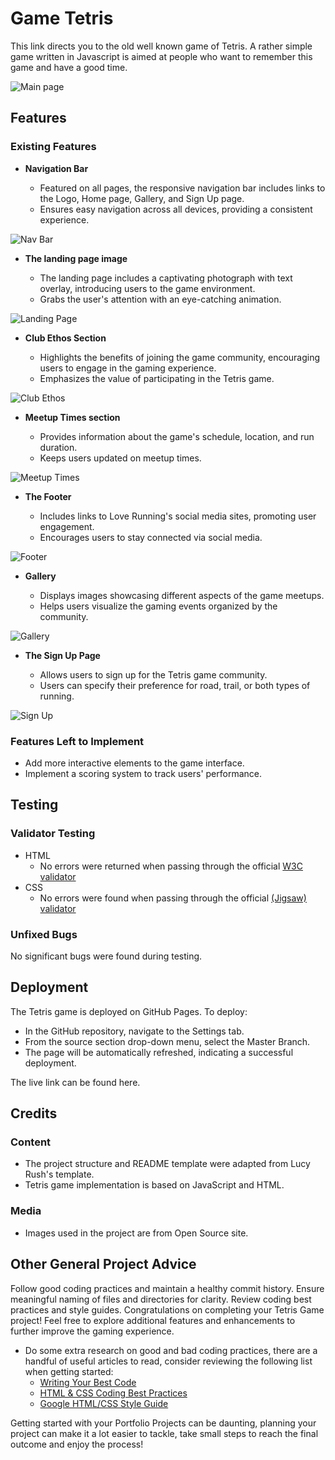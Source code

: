 # Game Tetris

This link directs you to the old well known game of Tetris. 
A rather simple game written in Javascript is aimed at people who want to remember this game and have a good time.

![Main page](https://github.com/lazoriks/Game-JS/main/img/bug.png)

## Features 

### Existing Features

- __Navigation Bar__

  + Featured on all pages, the responsive navigation bar includes links to the Logo, Home page, Gallery, and Sign Up page.
  + Ensures easy navigation across all devices, providing a consistent experience.

![Nav Bar](https://github.com/lucyrush/readme-template/blob/master/media/love_running_nav.png)


- __The landing page image__

  - The landing page includes a captivating photograph with text overlay, introducing users to the game environment.
  - Grabs the user's attention with an eye-catching animation.

![Landing Page](https://github.com/lucyrush/readme-template/blob/master/media/love_running_landing.png)

- __Club Ethos Section__

  - Highlights the benefits of joining the game community, encouraging users to engage in the gaming experience.
  - Emphasizes the value of participating in the Tetris game. 

![Club Ethos](https://github.com/lucyrush/readme-template/blob/master/media/love_running_ethos.png)

- __Meetup Times section__

  - Provides information about the game's schedule, location, and run duration.
  - Keeps users updated on meetup times.

![Meetup Times](https://github.com/lucyrush/readme-template/blob/master/media/love_running_times.png)

- __The Footer__ 

  - Includes links to Love Running's social media sites, promoting user engagement.
  - Encourages users to stay connected via social media.

![Footer](https://github.com/lucyrush/readme-template/blob/master/media/love_running_footer.png)

- __Gallery__

  - Displays images showcasing different aspects of the game meetups.
  - Helps users visualize the gaming events organized by the community. 

![Gallery](https://github.com/lucyrush/readme-template/blob/master/media/love_running_gallery.png)

- __The Sign Up Page__

  - Allows users to sign up for the Tetris game community.
  - Users can specify their preference for road, trail, or both types of running.
    
![Sign Up](https://github.com/lucyrush/readme-template/blob/master/media/love_running_signup.png)


### Features Left to Implement

- Add more interactive elements to the game interface.
- Implement a scoring system to track users' performance.

## Testing 

### Validator Testing 

- HTML
  - No errors were returned when passing through the official  [W3C validator](https://validator.w3.org/nu/?doc=https%3A%2F%2Fcode-institute-org.github.io%2Flove-running-2.0%2Findex.html)
- CSS
  - No errors were found when passing through the official [(Jigsaw) validator](https://jigsaw.w3.org/css-validator/validator?uri=https%3A%2F%2Fvalidator.w3.org%2Fnu%2F%3Fdoc%3Dhttps%253A%252F%252Fcode-institute-org.github.io%252Flove-running-2.0%252Findex.html&profile=css3svg&usermedium=all&warning=1&vextwarning=&lang=en#css)

### Unfixed Bugs

No significant bugs were found during testing.

## Deployment

The Tetris game is deployed on GitHub Pages. To deploy:

- In the GitHub repository, navigate to the Settings tab.
- From the source section drop-down menu, select the Master Branch.
- The page will be automatically refreshed, indicating a successful deployment.

The live link can be found here.


## Credits 

### Content 

- The project structure and README template were adapted from Lucy Rush's template.
- Tetris game implementation is based on JavaScript and HTML.

### Media

- Images used in the project are from Open Source site.

## Other General Project Advice

Follow good coding practices and maintain a healthy commit history.
Ensure meaningful naming of files and directories for clarity.
Review coding best practices and style guides.
Congratulations on completing your Tetris Game project! Feel free to explore additional features and enhancements to further improve the gaming experience.

- Do some extra research on good and bad coding practices, there are a handful of useful articles to read, consider reviewing the following list when getting started:
  - [Writing Your Best Code](https://learn.shayhowe.com/html-css/writing-your-best-code/)
  - [HTML & CSS Coding Best Practices](https://medium.com/@inceptiondj.info/html-css-coding-best-practice-fadb9870a00f)
  - [Google HTML/CSS Style Guide](https://google.github.io/styleguide/htmlcssguide.html#General)

Getting started with your Portfolio Projects can be daunting, planning your project can make it a lot easier to tackle, take small steps to reach the final outcome and enjoy the process! 
